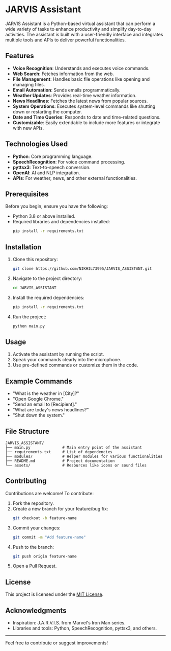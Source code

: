 # JARVIS Assistant

JARVIS Assistant is a Python-based virtual assistant that can perform a wide variety of tasks to enhance productivity and simplify day-to-day activities. The assistant is built with a user-friendly interface and integrates multiple tools and APIs to deliver powerful functionalities.

## Features

- **Voice Recognition**: Understands and executes voice commands.
- **Web Search**: Fetches information from the web.
- **File Management**: Handles basic file operations like opening and managing files.
- **Email Automation**: Sends emails programmatically.
- **Weather Updates**: Provides real-time weather information.
- **News Headlines**: Fetches the latest news from popular sources.
- **System Operations**: Executes system-level commands like shutting down or restarting the computer.
- **Date and Time Queries**: Responds to date and time-related questions.
- **Customizable**: Easily extendable to include more features or integrate with new APIs.

## Technologies Used

- **Python**: Core programming language.
- **SpeechRecognition**: For voice command processing.
- **pyttsx3**: Text-to-speech conversion.
- **OpenAI**: AI and NLP integration.
- **APIs**: For weather, news, and other external functionalities.

## Prerequisites

Before you begin, ensure you have the following:

- Python 3.8 or above installed.
- Required libraries and dependencies installed:
  ```bash
  pip install -r requirements.txt
  ```

## Installation

1. Clone this repository:
   ```bash
   git clone https://github.com/NIKHIL73995/JARVIS_ASSISTANT.git
   ```

2. Navigate to the project directory:
   ```bash
   cd JARVIS_ASSISTANT
   ```

3. Install the required dependencies:
   ```bash
   pip install -r requirements.txt
   ```

4. Run the project:
   ```bash
   python main.py
   ```

## Usage

1. Activate the assistant by running the script.
2. Speak your commands clearly into the microphone.
3. Use pre-defined commands or customize them in the code.

## Example Commands

- "What is the weather in [City]?"
- "Open Google Chrome."
- "Send an email to [Recipient]."
- "What are today's news headlines?"
- "Shut down the system."

## File Structure

```
JARVIS_ASSISTANT/
├── main.py              # Main entry point of the assistant
├── requirements.txt     # List of dependencies
├── modules/             # Helper modules for various functionalities
├── README.md            # Project documentation
└── assets/              # Resources like icons or sound files
```

## Contributing

Contributions are welcome! To contribute:

1. Fork the repository.
2. Create a new branch for your feature/bug fix:
   ```bash
   git checkout -b feature-name
   ```
3. Commit your changes:
   ```bash
   git commit -m "Add feature-name"
   ```
4. Push to the branch:
   ```bash
   git push origin feature-name
   ```
5. Open a Pull Request.

## License

This project is licensed under the [MIT License](LICENSE).

## Acknowledgments

- Inspiration: J.A.R.V.I.S. from Marvel's Iron Man series.
- Libraries and tools: Python, SpeechRecognition, pyttsx3, and others.

---

Feel free to contribute or suggest improvements!

